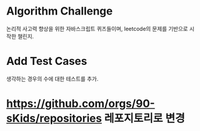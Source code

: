 # Algorithm Challenge
논리적 사고력 향상을 위한 자바스크립트 퀴즈들이며, leetcode의 문제를 기반으로 시작한 챌린지.

# Add Test Cases
생각하는 경우의 수에 대한 테스트를 추가.


# https://github.com/orgs/90-sKids/repositories 레포지토리로 변경
